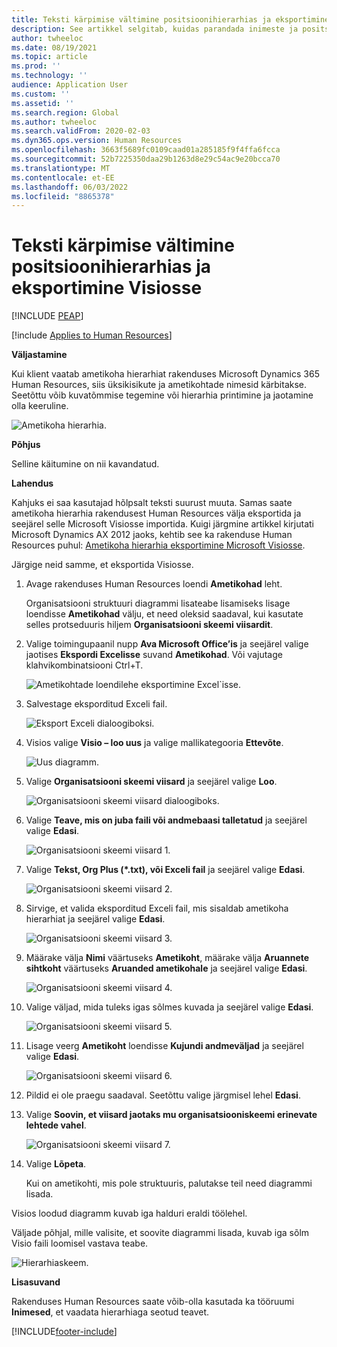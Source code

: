 ```yaml
---
title: Teksti kärpimise vältimine positsioonihierarhias ja eksportimine Visiosse
description: See artikkel selgitab, kuidas parandada inimeste ja positsioonide kärbitud nimede ja positsioonide probleemi Microsofti positsioonihierarhias Dynamics 365 Human Resources.
author: twheeloc
ms.date: 08/19/2021
ms.topic: article
ms.prod: ''
ms.technology: ''
audience: Application User
ms.custom: ''
ms.assetid: ''
ms.search.region: Global
ms.author: twheeloc
ms.search.validFrom: 2020-02-03
ms.dyn365.ops.version: Human Resources
ms.openlocfilehash: 3663f5689fc0109caad01a285185f9f4ffa6fcca
ms.sourcegitcommit: 52b7225350daa29b1263d8e29c54ac9e20bcca70
ms.translationtype: MT
ms.contentlocale: et-EE
ms.lasthandoff: 06/03/2022
ms.locfileid: "8865378"
---
```

# <a name="avoid-text-truncation-on-the-position-hierarchy-and-export-to-visio"></a>Teksti kärpimise vältimine positsioonihierarhias ja eksportimine Visiosse


[!INCLUDE [PEAP](../includes/peap-2.md)]

[!include [Applies to Human Resources](../includes/applies-to-hr.md)]

**Väljastamine**

Kui klient vaatab ametikoha hierarhiat rakenduses Microsoft Dynamics 365 Human Resources, siis üksikisikute ja ametikohtade nimesid kärbitakse. Seetõttu võib kuvatõmmise tegemine või hierarhia printimine ja jaotamine olla keeruline.

![Ametikoha hierarhia.](media/position-h.png)

**Põhjus**

Selline käitumine on nii kavandatud.

**Lahendus**

Kahjuks ei saa kasutajad hõlpsalt teksti suurust muuta. Samas saate ametikoha hierarhia rakendusest Human Resources välja eksportida ja seejärel selle Microsoft Visiosse importida. Kuigi järgmine artikkel kirjutati Microsoft Dynamics AX 2012 jaoks, kehtib see ka rakenduse Human Resources puhul: [Ametikoha hierarhia eksportimine Microsoft Visiosse](/dynamicsax-2012/appuser-itpro/export-a-position-hierarchy-to-microsoft-visio).

Järgige neid samme, et eksportida Visiosse.

1. Avage rakenduses Human Resources loendi **Ametikohad** leht.

    Organisatsiooni struktuuri diagrammi lisateabe lisamiseks lisage loendisse **Ametikohad** välju, et need oleksid saadaval, kui kasutate selles protseduuris hiljem **Organisatsiooni skeemi viisardit**.

2. Valige toimingupaanil nupp **Ava Microsoft Office’is** ja seejärel valige jaotises **Ekspordi Excelisse** suvand **Ametikohad**. Või vajutage klahvikombinatsiooni Ctrl+T.

    ![Ametikohtade loendilehe eksportimine Excel`isse.](media/org-admin.png)

3. Salvestage eksporditud Exceli fail.

    ![Eksport Exceli dialoogiboksi.](media/export-excel.png)

4. Visios valige **Visio – loo uus** ja valige mallikategooria **Ettevõte**.

    ![Uus diagramm.](media/new.png)

5. Valige **Organisatsiooni skeemi viisard** ja seejärel valige **Loo**.

    ![Organisatsiooni skeemi viisard dialoogiboks.](media/orgchart-wizard.png)

6. Valige **Teave, mis on juba faili või andmebaasi talletatud** ja seejärel valige **Edasi**.

    ![Organisatsiooni skeemi viisard 1.](media/orgchart-wizard7.png)

7. Valige **Tekst, Org Plus (\*.txt), või Exceli fail** ja seejärel valige **Edasi**.

    ![Organisatsiooni skeemi viisard 2.](media/orgchart-wizard3.png)

8. Sirvige, et valida eksporditud Exceli fail, mis sisaldab ametikoha hierarhiat ja seejärel valige **Edasi**.

    ![Organisatsiooni skeemi viisard 3.](media/orgchart-wizard2.png)

9. Määrake välja **Nimi** väärtuseks **Ametikoht**, määrake välja **Aruannete sihtkoht** väärtuseks **Aruanded ametikohale** ja seejärel valige **Edasi**.

    ![Organisatsiooni skeemi viisard 4.](media/orgchart-wizard1.png)

10. Valige väljad, mida tuleks igas sõlmes kuvada ja seejärel valige **Edasi**.

    ![Organisatsiooni skeemi viisard 5.](media/orgchart-wizard5.png)

11. Lisage veerg **Ametikoht** loendisse **Kujundi andmeväljad** ja seejärel valige **Edasi**.

    ![Organisatsiooni skeemi viisard 6.](media/orgchart-wizard6.png)

12. Pildid ei ole praegu saadaval. Seetõttu valige järgmisel lehel **Edasi**.
13. Valige **Soovin, et viisard jaotaks mu organisatsiooniskeemi erinevate lehtede vahel**.

    ![Organisatsiooni skeemi viisard 7.](media/orgchart-wizard4.png)

14. Valige **Lõpeta**.

    Kui on ametikohti, mis pole struktuuris, palutakse teil need diagrammi lisada.

Visios loodud diagramm kuvab iga halduri eraldi töölehel.

Väljade põhjal, mille valisite, et soovite diagrammi lisada, kuvab iga sõlm Visio faili loomisel vastava teabe.

![Hierarhiaskeem.](media/hierarchy.png)

**Lisasuvand**

Rakenduses Human Resources saate võib-olla kasutada ka tööruumi **Inimesed**, et vaadata hierarhiaga seotud teavet.


[!INCLUDE[footer-include](../includes/footer-banner.md)]
